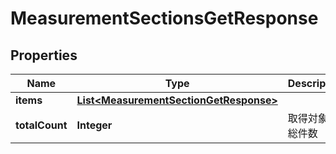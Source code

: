 

# MeasurementSectionsGetResponse


## Properties

| Name | Type | Description | Notes |
|------------ | ------------- | ------------- | -------------|
|**items** | [**List&lt;MeasurementSectionGetResponse&gt;**](MeasurementSectionGetResponse.md) |  |  |
|**totalCount** | **Integer** | 取得対象の総件数 |  |




